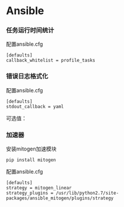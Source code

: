 # Ansible

### 任务运行时间统计

配置ansible.cfg

```text
[defaults]
callback_whitelist = profile_tasks
```

### 错误日志格式化

配置ansible.cfg

```text
[defaults]
stdout_callback = yaml
```

可选值：

### 加速器

安装mitogen加速模块

```text
pip install mitogen
```

配置ansible.cfg

```text
[defaults]
strategy = mitogen_linear
strategy_plugins = /usr/lib/python2.7/site-packages/ansible_mitogen/plugins/strategy
```

